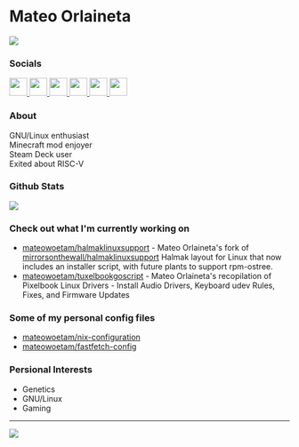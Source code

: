 # Mateo Orlaineta 
<a href="https://www.github.com/mateowoetam" target="_blank" rel="noreferrer"><img
                  src="https://img.shields.io/github/followers/mateowoetam?logo=github&style=for-the-badge&color=0891b2&labelColor=1c1917" /></a>

### Socials
<p align="left"> <a href="https://www.github.com/mateowoetam" target="_blank" rel="noreferrer"> <picture> <source media="(prefers-color-scheme: dark)" srcset="https://raw.githubusercontent.com/danielcranney/readme-generator/main/public/icons/socials/github-dark.svg" /> <source media="(prefers-color-scheme: light)" srcset="https://raw.githubusercontent.com/danielcranney/readme-generator/main/public/icons/socials/github.svg" /> <img src="https://raw.githubusercontent.com/danielcranney/readme-generator/main/public/icons/socials/github.svg" width="32" height="32" /> </picture> </a> <a href="http://www.instagram.com/mateowoetam" target="_blank" rel="noreferrer"> <picture> <source media="(prefers-color-scheme: dark)" srcset="https://raw.githubusercontent.com/danielcranney/readme-generator/main/public/icons/socials/instagram-dark.svg" /> <source media="(prefers-color-scheme: light)" srcset="https://raw.githubusercontent.com/danielcranney/readme-generator/main/public/icons/socials/instagram.svg" /> <img src="https://raw.githubusercontent.com/danielcranney/readme-generator/main/public/icons/socials/instagram.svg" width="32" height="32" /> </picture> </a> <a href="https://www.linkedin.com/in/mateo-orlaineta-67b577220" target="_blank" rel="noreferrer"> <picture> <source media="(prefers-color-scheme: dark)" srcset="https://raw.githubusercontent.com/danielcranney/readme-generator/main/public/icons/socials/linkedin-dark.svg" /> <source media="(prefers-color-scheme: light)" srcset="https://raw.githubusercontent.com/danielcranney/readme-generator/main/public/icons/socials/linkedin.svg" /> <img src="https://raw.githubusercontent.com/danielcranney/readme-generator/main/public/icons/socials/linkedin.svg" width="32" height="32" /> </picture> </a> <a href="https://bsky.app/profile/mateowoetam.bsky.social" target="_blank" rel="noreferrer"> <picture> <source media="(prefers-color-scheme: dark)" srcset="https://raw.githubusercontent.com/danielcranney/readme-generator/main/public/icons/socials/twitter-dark.svg" /> <source media="(prefers-color-scheme: light)" srcset="https://raw.githubusercontent.com/danielcranney/readme-generator/main/public/icons/socials/twitter.svg" /> <img src="https://raw.githubusercontent.com/danielcranney/readme-generator/main/public/icons/socials/twitter.svg" width="32" height="32" /> </picture> </a> <a href="https://www.youtube.com/@mateowoetam" target="_blank" rel="noreferrer"> <picture> <source media="(prefers-color-scheme: dark)" srcset="https://raw.githubusercontent.com/danielcranney/readme-generator/main/public/icons/socials/youtube-dark.svg" /> <source media="(prefers-color-scheme: light)" srcset="https://raw.githubusercontent.com/danielcranney/readme-generator/main/public/icons/socials/youtube.svg" /> <img src="https://raw.githubusercontent.com/danielcranney/readme-generator/main/public/icons/socials/youtube.svg" width="32" height="32" /> </picture> </a> <a href="https://www.twitch.tv/mateowoetam" target="_blank" rel="noreferrer"> <picture> <source media="(prefers-color-scheme: dark)" srcset="https://raw.githubusercontent.com/danielcranney/readme-generator/main/public/icons/socials/twitch-dark.svg" /> <source media="(prefers-color-scheme: light)" srcset="https://raw.githubusercontent.com/danielcranney/readme-generator/main/public/icons/socials/twitch.svg" /> <img src="https://raw.githubusercontent.com/danielcranney/readme-generator/main/public/icons/socials/twitch.svg" width="32" height="32" /> </picture> </a></p>

### About
GNU/Linux enthusiast<br>Minecraft mod enjoyer<br>Steam Deck user<br>Exited about RISC-V

### Github Stats
![](https://github-readme-stats.vercel.app/api/top-langs/?username=mateowoetam&theme=dark&show_icons=true&hide_border=true&layout=compact)

### Check out what I'm currently working on
- [mateowoetam/halmaklinuxsupport](https://github.com/mateowoetam/halmaklinuxsupport) - Mateo Orlaineta&#39;s fork of [mirrorsonthewall/halmaklinuxsupport](https://github.com/mirrorsonthewall/halmaklinuxsupport) Halmak layout for Linux that now includes an installer script, with future plants to support rpm-ostree.
- [mateowoetam/tuxelbookgoscript](https://github.com/mateowoetam/tuxelbookgoscript) - Mateo Orlaineta&#39;s recopilation of Pixelbook Linux Drivers - Install Audio Drivers, Keyboard udev Rules, Fixes, and Firmware Updates

### Some of my personal config files
- [mateowoetam/nix-configuration](https://github.com/mateowoetam/nix-configuration)
- [mateowoetam/fastfetch-config](https://github.com/mateowoetam/fastfetch-config)

### Persional Interests
- Genetics
- GNU/Linux
- Gaming

----
[![](https://visitcount.itsvg.in/api?id=mateowoetam&icon=2&color=12)](https://visitcount.itsvg.in)
